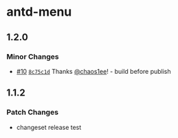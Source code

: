 # antd-menu

## 1.2.0

### Minor Changes

- [#10](https://github.com/chaos1ee/shared_modules/pull/10) [`8c75c1d`](https://github.com/chaos1ee/shared_modules/commit/8c75c1d5d033740626218779549a82aa03f610e0) Thanks [@chaos1ee](https://github.com/chaos1ee)! - build before publish

## 1.1.2

### Patch Changes

- changeset release test
